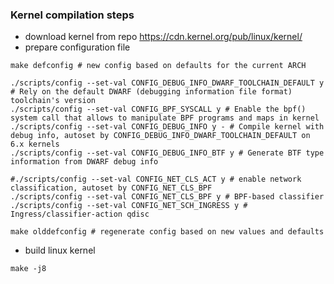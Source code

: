### Kernel compilation steps

- download kernel from repo https://cdn.kernel.org/pub/linux/kernel/
- prepare configuration file
```shell
make defconfig # new config based on defaults for the current ARCH

./scripts/config --set-val CONFIG_DEBUG_INFO_DWARF_TOOLCHAIN_DEFAULT y # Rely on the default DWARF (debugging information file format) toolchain's version
./scripts/config --set-val CONFIG_BPF_SYSCALL y # Enable the bpf() system call that allows to manipulate BPF programs and maps in kernel
./scripts/config --set-val CONFIG_DEBUG_INFO y - # Compile kernel with debug info, autoset by CONFIG_DEBUG_INFO_DWARF_TOOLCHAIN_DEFAULT on 6.x kernels
./scripts/config --set-val CONFIG_DEBUG_INFO_BTF y # Generate BTF type information from DWARF debug info

#./scripts/config --set-val CONFIG_NET_CLS_ACT y # enable network classification, autoset by CONFIG_NET_CLS_BPF
./scripts/config --set-val CONFIG_NET_CLS_BPF y # BPF-based classifier
./scripts/config --set-val CONFIG_NET_SCH_INGRESS y # Ingress/classifier-action qdisc

make olddefconfig # regenerate config based on new values and defaults
```
- build linux kernel
```shell
make -j8
```